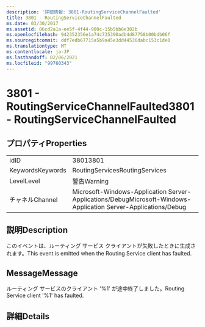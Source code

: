```yaml
---
description: '詳細情報: 3801-RoutingServiceChannelFaulted'
title: 3801 - RoutingServiceChannelFaulted
ms.date: 03/30/2017
ms.assetid: 06cd2a1a-ee5f-4f44-900c-15b5bb6e302b
ms.openlocfilehash: 942352356e1a74c735390adb4d87758b00bdb06f
ms.sourcegitcommit: ddf7edb67715a5b9a45e3dd44536dabc153c1de0
ms.translationtype: MT
ms.contentlocale: ja-JP
ms.lasthandoff: 02/06/2021
ms.locfileid: "99760343"
---
```

# <a name="3801---routingservicechannelfaulted"></a><span data-ttu-id="b609b-103">3801 - RoutingServiceChannelFaulted</span><span class="sxs-lookup"><span data-stu-id="b609b-103">3801 - RoutingServiceChannelFaulted</span></span>

## <a name="properties"></a><span data-ttu-id="b609b-104">プロパティ</span><span class="sxs-lookup"><span data-stu-id="b609b-104">Properties</span></span>  
  
|||  
|-|-|  
|<span data-ttu-id="b609b-105">id</span><span class="sxs-lookup"><span data-stu-id="b609b-105">ID</span></span>|<span data-ttu-id="b609b-106">3801</span><span class="sxs-lookup"><span data-stu-id="b609b-106">3801</span></span>|  
|<span data-ttu-id="b609b-107">Keywords</span><span class="sxs-lookup"><span data-stu-id="b609b-107">Keywords</span></span>|<span data-ttu-id="b609b-108">RoutingServices</span><span class="sxs-lookup"><span data-stu-id="b609b-108">RoutingServices</span></span>|  
|<span data-ttu-id="b609b-109">Level</span><span class="sxs-lookup"><span data-stu-id="b609b-109">Level</span></span>|<span data-ttu-id="b609b-110">警告</span><span class="sxs-lookup"><span data-stu-id="b609b-110">Warning</span></span>|  
|<span data-ttu-id="b609b-111">チャネル</span><span class="sxs-lookup"><span data-stu-id="b609b-111">Channel</span></span>|<span data-ttu-id="b609b-112">Microsoft-Windows-Application Server-Applications/Debug</span><span class="sxs-lookup"><span data-stu-id="b609b-112">Microsoft-Windows-Application Server-Applications/Debug</span></span>|  
  
## <a name="description"></a><span data-ttu-id="b609b-113">説明</span><span class="sxs-lookup"><span data-stu-id="b609b-113">Description</span></span>  

 <span data-ttu-id="b609b-114">このイベントは、ルーティング サービス クライアントが失敗したときに生成されます。</span><span class="sxs-lookup"><span data-stu-id="b609b-114">This event is emitted when the Routing Service client has faulted.</span></span>  
  
## <a name="message"></a><span data-ttu-id="b609b-115">Message</span><span class="sxs-lookup"><span data-stu-id="b609b-115">Message</span></span>  

 <span data-ttu-id="b609b-116">ルーティング サービスのクライアント '%1' が途中終了しました。</span><span class="sxs-lookup"><span data-stu-id="b609b-116">Routing Service client '%1' has faulted.</span></span>  
  
## <a name="details"></a><span data-ttu-id="b609b-117">詳細</span><span class="sxs-lookup"><span data-stu-id="b609b-117">Details</span></span>
